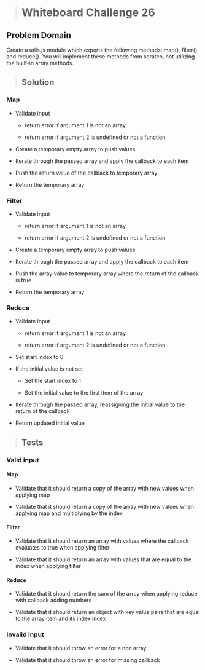 ># Whiteboard Challenge 26

  ## Problem Domain
  
 Create a utils.js module which exports the following methods: map(), filter(), and reduce(). You will implement these methods from scratch, not utilizing the built-in array methods.

 
  >## Solution

  ### Map

  - Validate input

    - return error if argument 1 is not an array

    - return error if argument 2 is undefined or not a function

  - Create a temporary empty array to push values

  - Iterate through the passed array and apply the callback to each item

  - Push the return value of the callback to temporary array

  - Return the temporary array
  


  ### Filter

  - Validate input

    - return error if argument 1 is not an array

    - return error if argument 2 is undefined or not a function

 - Create a temporary empty array to push values

  - Iterate through the passed array and apply the callback to each item

  - Push the array value to temporary array where the return of the callback is true

  - Return the temporary array
  


  ### Reduce

  - Validate input

    - return error if argument 1 is not an array

    - return error if argument 2 is undefined or not a function

  - Set start index to 0 

  - If the initial value is not set

    -  Set the start index to 1

    - Set the initial value to the first item of the array

  - Iterate through the passed array, reassigning the initial value to the return of the callback

  - Return updated initial value
  
  
  >## Tests

  ### Valid input

  #### Map

  - Validate that it should return a copy of the array with new values when applying map
     
  - Validate that it should return a copy of the array with new values when applying map and multiplying by the index


  #### Filter

  - Validate that it should return an array with values where the callback evaluates to true when applying filter
      
  - Validate that it should return an array with values that are equal to the index when applying filter
  
  #### Reduce

  - Validate that it should return the sum of the array when applying reduce with callback adding numbers

  - Validate that it should return an object with key value pairs that are equal to the array item and its index index

  ### Invalid input

  - Validate that it should throw an error for a non array

  - Validate that it should throw an error for missing callback




   
    